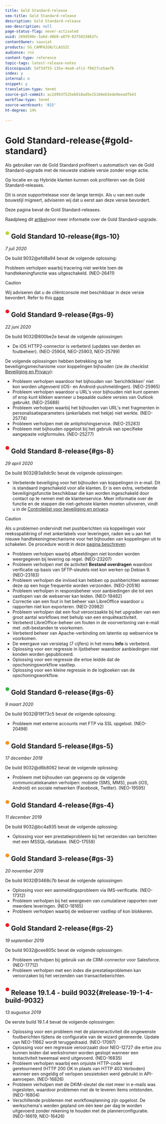 ```yaml
---
title: Gold Standard-release
seo-title: Gold Standard-release
description: Gold Standard-release
seo-description: null
page-status-flag: never-activated
uuid: 269d590c-5a6d-40b9-a879-02f5033863fc
contentOwner: sauviat
products: SG_CAMPAIGN/CLASSIC
audience: rns
content-type: reference
topic-tags: latest-release-notes
discoiquuid: 5df34f55-135a-4ea8-afc2-f9427ce5ae7b
index: y
internal: n
snippet: y
translation-type: tm+mt
source-git-commit: ac2d993f525eb918ad5e15104eb3ede9eeadfb43
workflow-type: tm+mt
source-wordcount: '815'
ht-degree: 14%

---
```



# Gold Standard-release{#gold-standard}

Als gebruiker van de Gold Standard profiteert u automatisch van de Gold Standard-upgrade met de nieuwste stabiele versie zonder enige actie.

Op locatie en op Hybride klanten kunnen ook profiteren van de Gold Standard-releases.

Dit is onze supportrelease voor de lange termijn. Als u van een oude bouwstijl migreert, adviseren wij dat u eerst aan deze versie bevordert.

Deze pagina bevat de Gold Standard-releases.

Raadpleeg dit [artikel](https://helpx.adobe.com/nl/campaign/kb/gold-standard.html)voor meer informatie over de Gold Standard-upgrade.

## ![](assets/do-not-localize/limited_2.png) Gold Standard 10-release{#gs-10}

_7 juli 2020_

De build 9032@efd8a94 bevat de volgende oplossing:

Probleem verholpen waarbij tracering niet werkte toen de handtekeningfunctie was uitgeschakeld. (NEO-26411)

>[!CAUTION]
>
>Wij adviseren dat u de cliëntconsole met beschikbaar in deze versie bevordert. Refer to this [page](../../installation/using/installing-the-client-console.md)

## ![](assets/do-not-localize/red_2.png) Gold Standard 9-release{#gs-9}

_22 juni 2020_

De build 9032@800be2e bevat de volgende oplossingen:

* De iOS HTTP2-connector is verbeterd (updates van derden en foutbeheer). (NEO-25904, NEO-25903, NEO-25799)

De volgende oplossingen hebben betrekking op het beveiligingsmechanisme voor koppelingen bijhouden (zie de checklist [Beveiliging en Privacy](https://helpx.adobe.com/campaign/kb/acc-security.html#signature-mechanism)):

* Probleem verholpen waardoor het bijhouden van &#39;berichtklikken&#39; niet kon worden uitgevoerd (iOS- en Android-pushmeldingen). (NEO-25965)
* Probleem verholpen waardoor u URL&#39;s voor bijhouden niet kunt openen of erop kunt klikken wanneer u bepaalde oudere versies van Outlook gebruikt.  (NEO-25688)
* Probleem verholpen waarbij het bijhouden van URL&#39;s met fragmenten in personalisatieparameters (ankerlabels met hekje) niet werkte. (NEO-25774)
* Probleem verholpen met de antiphishingservice. (NEO-25283)
* Probleem met bijhouden opgelost bij het gebruik van specifieke aangepaste volgformules. (NEO-25277)

## ![](assets/do-not-localize/red_2.png) Gold Standard 8-release{#gs-8}

_29 april 2020_

De build 9032@3a9dc9c bevat de volgende oplossingen:

* Verbeterde beveiliging voor het bijhouden van koppelingen in e-mail. Dit is standaard ingeschakeld voor alle klanten. Er is een extra, verbeterde beveiligingsfunctie beschikbaar die kan worden ingeschakeld door contact op te nemen met de klantenservice. Meer informatie over de functie en de stappen die niet-gehoste klanten moeten uitvoeren, vindt u in de [Controlelijst voor beveiliging en privacy](https://helpx.adobe.com/campaign/kb/acc-security.html#signature-mechanism).

>[!CAUTION]
>
>Als u problemen ondervindt met pushberichten via koppelingen voor reeksspatiëring of met ankerlabels voor leveringen, raden we u aan het nieuwe handtekeningmechanisme voor het bijhouden van koppelingen uit te schakelen. De procedure wordt in deze [pagina beschreven](https://helpx.adobe.com/campaign/kb/acc-security.html#signature-mechanism)

* Probleem verholpen waarbij afbeeldingen niet konden worden weergegeven bij levering op regel. (NEO-23207)
* Probleem verholpen met de activiteit **Bestand overdragen** waardoor verificatie op basis van SFTP-sleutels niet kon werken op Debian 9. (NEO-23183)
* Probleem verholpen die invloed kan hebben op pushberichten wanneer deze op een hoge frequentie worden verzonden. (NEO-20516)
* Probleem verholpen in responsbeheer voor aanbiedingen die tot een vastlopen van de webserver kan leiden. (NEO-19482)
* Correctie van een fout in het beheer van LibreOffice waardoor u rapporten niet kon exporteren. (NEO-20982)
* Probleem verholpen dat een fout veroorzaakte bij het upgraden van een groot aantal workflows met behulp van een enquêteactiviteit.
* Verbeterd LibreOffice-beheer om fouten in de voorvertoning van e-mail met .odt-bestanden te voorkomen.
* Verbeterd beheer van Apache-verbinding om latentie op webservice te voorkomen.
* De weergave van versietag (7 cijfers) in het menu **Info** is verbeterd.
* Oplossing voor een regressie in lijstbeheer waardoor aanbiedingen niet konden worden gepubliceerd.
* Oplossing voor een regressie die ertoe leidde dat de opschoningsworkflow vastliep.
* Oplossing voor een kleine regressie in de logboeken van de opschoningsworkflow.

## ![](assets/do-not-localize/green_2.png) Gold Standard 6-release{#gs-6}

_9 maart 2020_

De build 9032@19f73c5 bevat de volgende oplossing:

* Probleem met externe accounts met FTP via SSL opgelost. (NEO-20498)

## ![](assets/do-not-localize/orange_2.png) Gold Standard 5-release{#gs-5}

_17 december 2019_

De build 9032@d6b8062 bevat de volgende oplossing:

* Probleem met bijhouden van gegevens op de volgende communicatiekanalen verholpen: mobiele (SMS, MMS), push (iOS, Android) en sociale netwerken (Facebook, Twitter). (NEO-19595)

## ![](assets/do-not-localize/orange_2.png) Gold Standard 4-release{#gs-4}

_11 december 2019_

De build 9032@bc4a935 bevat de volgende oplossing:

* Oplossing voor een prestatieprobleem bij het verzenden van berichten met een MSSQL-database. (NEO-17558)

## ![](assets/do-not-localize/orange_2.png) Gold Standard 3-release{#gs-3}

_20 november 2019_

De build 9032@3468c7b bevat de volgende oplossingen:

* Oplossing voor een aanmeldingsprobleem via IMS-verificatie. (NEO-17312)
* Probleem verholpen bij het weergeven van cumulatieve rapporten over meerdere leveringen. (NEO-18165)
* Probleem verholpen waarbij de webserver vastliep of kon blokkeren.

## ![](assets/do-not-localize/red_2.png) Gold Standard 2-release{#gs-2}

_19 september 2019_

De build 9032@cee805c bevat de volgende oplossingen:

* Probleem verholpen bij gebruik van de CRM-connector voor Salesforce. (NEO-17712)
* Probleem verholpen met een index die prestatieproblemen kan veroorzaken bij het verzenden van transactieberichten.

## ![](assets/do-not-localize/red_2.png) Release 19.1.4 - build 9032{#release-19-1-4-build-9032}

_13 augustus 2019_

De eerste build 19.1.4 bevat de volgende oplossingen:

* Oplossing voor een probleem met de planneractiviteit die ongewenste foutberichten tijdens de configuratie van de wizard genereerde. Update van NEO-11662 wordt teruggedraaid. (NEO-17097)
* Oplossing voor een regressie veroorzaakt door NEO-12727 die ertoe zou kunnen leiden dat werkstromen worden gestopt wanneer een testactiviteit tweemaal werd uitgevoerd. (NEO-16835)
* Probleem verholpen waarbij een onjuiste HTTP-code werd geretourneerd (HTTP 200 OK in plaats van HTTP 403 Verboden) wanneer een ongeldig of verlopen sessietoken werd gebruikt in API-aanroepen. (NEO-16826)
* Probleem verholpen met de DKIM-sleutel die niet meer in e-mails was ingesloten, waardoor problemen met de te leveren items ontstonden. (NEO-16804)
* Verschillende problemen met workflowplanning zijn opgelost. De werkschema&#39;s werden gepland om één keer per dag te worden uitgevoerd zonder rekening te houden met de plannerconfiguratie. (NEO-16619, NEO-16426)
